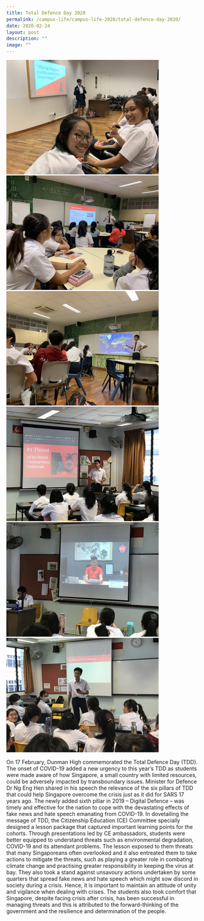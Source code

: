 ```yaml
---
title: Total Defence Day 2020
permalink: /campus-life/campus-life-2020/total-defence-day-2020/
date: 2020-02-24
layout: post
description: ""
image: ""
---
```

<img src="/images/TDDlesson10.jpg" 
         style="width:400px"
	/>
<br>
<img src="/images/TDDlesson11.jpg" 
         style="width:400px"
	/>
<br>
<img src="/images/TDDlesson12.jpg" 
         style="width:400px"
	/>
<br>
<img src="/images/TDDlesson15.jpg" 
         style="width:400px"
	/>
<br>
<img src="/images/TDDlesson16.jpg" 
         style="width:400px"
	/>
<br>
<img src="/images/TDDlesson18.jpg" 
         style="width:400px"
	/>
<br>




On 17 February, Dunman High commemorated the Total Defence Day (TDD). The onset of COVID-19 added a new urgency to this year’s TDD as students were made aware of how Singapore, a small country with limited resources, could be adversely impacted by transboundary issues. Minister for Defence Dr Ng Eng Hen shared in his speech the relevance of the six pillars of TDD that could help Singapore overcome the crisis just as it did for SARS 17 years ago. The newly added sixth pillar in 2019 – Digital Defence – was timely and effective for the nation to cope with the devastating effects of fake news and hate speech emanating from COVID-19. In dovetailing the message of TDD, the Citizenship Education (CE) Committee specially designed a lesson package that captured important learning points for the cohorts. Through presentations led by CE ambassadors, students were better equipped to understand threats such as environmental degradation, COVID-19 and its attendant problems. The lesson exposed to them threats that many Singaporeans often overlooked and it also entreated them to take actions to mitigate the threats, such as playing a greater role in combating climate change and practising greater responsibility in keeping the virus at bay. They also took a stand against unsavoury actions undertaken by some quarters that spread fake news and hate speech which might sow discord in society during a crisis. Hence, it is important to maintain an attitude of unity and vigilance when dealing with crises. The students also took comfort that Singapore, despite facing crisis after crisis, has been successful in managing threats and this is attributed to the forward-thinking of the government and the resilience and determination of the people.